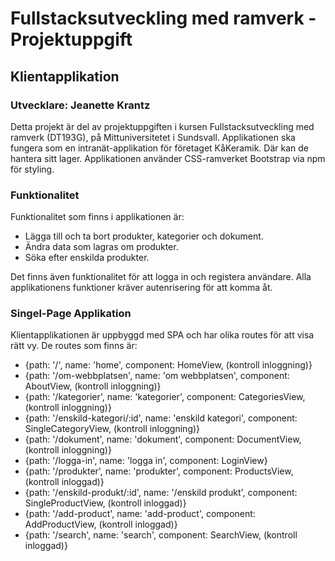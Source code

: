 # Fullstacksutveckling med ramverk - Projektuppgift
## Klientapplikation
### Utvecklare: Jeanette Krantz

Detta projekt är del av projektuppgiften i kursen Fullstacksutveckling med ramverk (DT193G), på Mittuniversitetet i Sundsvall. 
Applikationen ska fungera som en intranät-applikation för företaget KåKeramik. Där kan de hantera sitt lager. Applikationen använder CSS-ramverket Bootstrap via npm för styling. 

### Funktionalitet
Funktionalitet som finns i applikationen är:

- Lägga till och ta bort produkter, kategorier och dokument.
- Ändra data som lagras om produkter.
- Söka efter enskilda produkter. 

Det finns även funktionalitet för att logga in och registera användare. Alla applikationens funktioner kräver autenrisering för att komma åt. 

### Singel-Page Applikation
Klientapplikationen är uppbyggd med SPA och har olika routes för att visa rätt vy. De routes som finns är: 

- {path: '/', name: 'home', component: HomeView, (kontroll inloggning)}
- {path: '/om-webbplatsen', name: 'om webbplatsen', component: AboutView, (kontroll inloggning)}
- {path: '/kategorier', name: 'kategorier', component: CategoriesView, (kontroll inloggning)}
- {path: '/enskild-kategori/:id', name: 'enskild kategori', component: SingleCategoryView, (kontroll inloggning)}
- {path: '/dokument', name: 'dokument', component: DocumentView, (kontroll inloggning)}
- {path: '/logga-in', name: 'logga in', component: LoginView}
- {path: '/produkter', name: 'produkter', component: ProductsView, (kontroll inloggad)}
- {path: '/enskild-produkt/:id', name: '/enskild produkt', component: SingleProductView, (kontroll inloggad)}
- {path: '/add-product', name: 'add-product', component: AddProductView, (kontroll inloggad)}
- {path: '/search', name: 'search', component: SearchView, (kontroll inloggad)}

  
